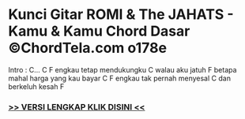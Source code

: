 
 # Kunci Gitar ROMI & The JAHATS - Kamu & Kamu Chord Dasar ©ChordTela.com o178e


Intro : C... C F engkau tetap mendukungku C walau aku jatuh F betapa mahal harga yang kau bayar C F engkau tak pernah menyesal C dan berkeluh kesah F

###  <a href="https://shortlighzx.web.app?sq=Kunci Gitar ROMI & The JAHATS - Kamu & Kamu Chord Dasar ©ChordTela.com"> >> VERSI LENGKAP KLIK DISINI << </a>
